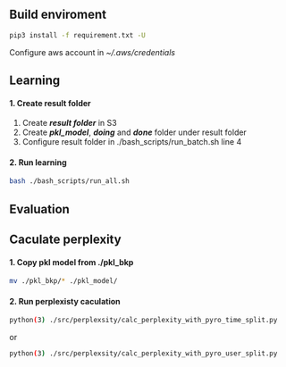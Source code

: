 ## Build  enviroment
```bash
pip3 install -f requirement.txt -U
```
Configure aws account in *~/.aws/credentials*

## Learning
#### 1. Create result folder
1. Create ***result folder*** in S3 
2. Create ***pkl_model***, ***doing*** and ***done*** folder under result folder    
3. Configure result folder in ./bash_scripts/run_batch.sh line 4

#### 2. Run learning
```bash
bash ./bash_scripts/run_all.sh 
```
## Evaluation
## Caculate perplexity
#### 1. Copy pkl model from ./pkl_bkp
```bash
mv ./pkl_bkp/* ./pkl_model/
```
#### 2. Run perplexisty caculation
```bash
python(3) ./src/perplexsity/calc_perplexity_with_pyro_time_split.py
```
or
```bash
python(3) ./src/perplexsity/calc_perplexity_with_pyro_user_split.py
```

